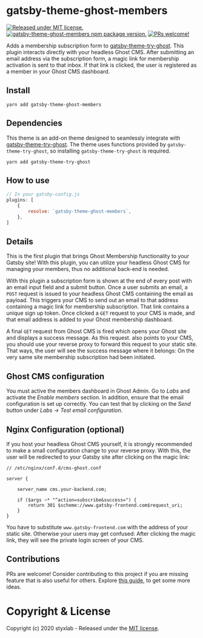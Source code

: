 # gatsby-theme-ghost-members
[![Released under MIT license.](https://badgen.net/github/license/micromatch/micromatch)](https://github.com/styxlab/gatsby-theme-ghost-members/blob/master/LICENSE)
[![gatsby-theme-ghost-members npm package version.](https://badgen.net/npm/v/gatsby-theme-ghost-members)](https://www.npmjs.org/package/gatsby-theme-ghost-members)
[![PRs welcome!](https://img.shields.io/badge/PRs-welcome-brightgreen.svg)]()

Adds a membership subscription form to [gatsby-theme-try-ghost](https://github.com/styxlab/gatsby-theme-try-ghost/tree/master/packages/gatsby-theme-try-ghost). This plugin interacts directly with your headless Ghost CMS. After submitting an email address via the subscription form, a magic link for membership activation is sent to that inbox. If that link is clicked, the user is registered as a member in your Ghost CMS dashboard.

## Install

`yarn add gatsby-theme-ghost-members`


## Dependencies

This theme is an add-on theme designed to seamlessly integrate with [gatsby-theme-try-ghost](https://github.com/styxlab/gatsby-theme-try-ghost/tree/master/packages/gatsby-theme-try-ghost). The theme uses functions provided by `gatsby-theme-try-ghost`, so installing `gatsby-theme-try-ghost` is required.

`yarn add gatsby-theme-try-ghost`

## How to use

```javascript
// In your gatsby-config.js
plugins: [
    {
        resolve: `gatsby-theme-ghost-members`,
    },
]
```

## Details

This is the first plugin that brings Ghost Membership functionality to your Gatsby site! With this plugin, you can utilize your headless Ghost CMS for managing your members, thus no additional back-end is needed.

With this plugin a subscription form is shown at the end of every post with an email input field and a submit button. Once a user submits an email, a `POST` request is issued to your headless Ghost CMS containing the email as payload. This triggers your CMS to send out an email to that address containing a magic link for membership subscription. That link contains a unique sign up token. Once clicked a `GET` request to your CMS is made, and that email address is added to your Ghost membership dashboard.

A final `GET` request from Ghost CMS is fired which opens your Ghost site and displays a success message. As this request. also points to your CMS, you should use your reverse proxy to forward this request to your static site. That ways, the user will see the success message where it belongs: On the very same site membership subscription had been initiated.


## Ghost CMS configuration

You must active the members dashboard in Ghost Admin. Go to _Labs_ and activate the _Enable members_ section. In addition, ensure that the email configuration is set up correctly. You can test that by clicking on the _Send_ button under _Labs -> Test email configuration_.

## Nginx Configuration (optional)

If you host your headless Ghost CMS yourself, it is strongly recommended to make a small configuration change to your reverse proxy. With this, the user will be redirected to your Gatsby site after clicking on the magic link:

```text
// /etc/nginx/conf.d/cms-ghost.conf

server {

    server_name cms.your-backend.com;

    if ($args ~* "^action=subscribe&success=") {
        return 301 $scheme://www.gatsby-frontend.com$request_uri;
    }
}

```

You have to substitute `www.gatsby-frontend.com` with the address of your static site. Otherwise your users may get confused: After clicking the magic link, they will see the private login screen of your CMS.

## Contributions

PRs are welcome! Consider contributing to this project if you are missing feature that is also useful for others. Explore [this guide](https://github.com/styxlab/gatsby-theme-try-ghost/tree/master/CONTRIBUTING.md), to get some more ideas.


# Copyright & License

Copyright (c) 2020 styxlab - Released under the [MIT license](LICENSE).
